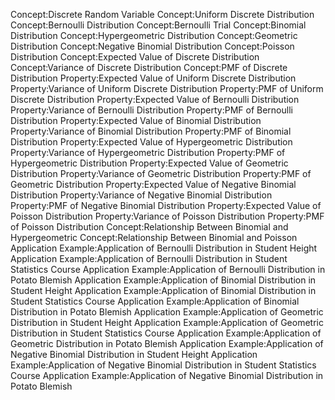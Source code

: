 Concept:Discrete Random Variable
Concept:Uniform Discrete Distribution
Concept:Bernoulli Distribution
Concept:Bernoulli Trial
Concept:Binomial Distribution
Concept:Hypergeometric Distribution
Concept:Geometric Distribution
Concept:Negative Binomial Distribution
Concept:Poisson Distribution
Concept:Expected Value of Discrete Distribution
Concept:Variance of Discrete Distribution
Concept:PMF of Discrete Distribution
Property:Expected Value of Uniform Discrete Distribution
Property:Variance of Uniform Discrete Distribution
Property:PMF of Uniform Discrete Distribution
Property:Expected Value of Bernoulli Distribution
Property:Variance of Bernoulli Distribution
Property:PMF of Bernoulli Distribution
Property:Expected Value of Binomial Distribution
Property:Variance of Binomial Distribution
Property:PMF of Binomial Distribution
Property:Expected Value of Hypergeometric Distribution
Property:Variance of Hypergeometric Distribution
Property:PMF of Hypergeometric Distribution
Property:Expected Value of Geometric Distribution
Property:Variance of Geometric Distribution
Property:PMF of Geometric Distribution
Property:Expected Value of Negative Binomial Distribution
Property:Variance of Negative Binomial Distribution
Property:PMF of Negative Binomial Distribution
Property:Expected Value of Poisson Distribution
Property:Variance of Poisson Distribution
Property:PMF of Poisson Distribution
Concept:Relationship Between Binomial and Hypergeometric
Concept:Relationship Between Binomial and Poisson
Application Example:Application of Bernoulli Distribution in Student Height
Application Example:Application of Bernoulli Distribution in Student Statistics Course
Application Example:Application of Bernoulli Distribution in Potato Blemish
Application Example:Application of Binomial Distribution in Student Height
Application Example:Application of Binomial Distribution in Student Statistics Course
Application Example:Application of Binomial Distribution in Potato Blemish
Application Example:Application of Geometric Distribution in Student Height
Application Example:Application of Geometric Distribution in Student Statistics Course
Application Example:Application of Geometric Distribution in Potato Blemish
Application Example:Application of Negative Binomial Distribution in Student Height
Application Example:Application of Negative Binomial Distribution in Student Statistics Course
Application Example:Application of Negative Binomial Distribution in Potato Blemish